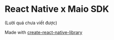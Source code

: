 # React Native x Maio SDK

(Lười quá chưa viết được)

Made with [create-react-native-library](https://github.com/callstack/react-native-builder-bob)
